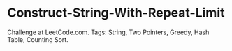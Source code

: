 # Construct-String-With-Repeat-Limit
Challenge at LeetCode.com. Tags: String, Two Pointers, Greedy, Hash Table, Counting Sort.

